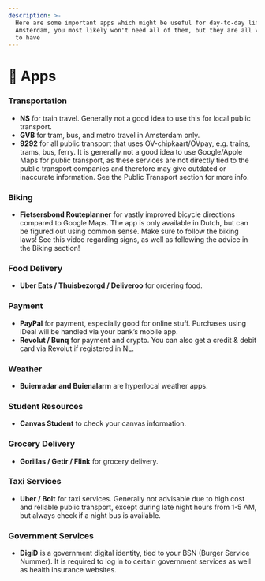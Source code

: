 ```yaml
---
description: >-
  Here are some important apps which might be useful for day-to-day life in
  Amsterdam, you most likely won't need all of them, but they are all very nice
  to have
---
```


# 📱 Apps

### Transportation

* **NS** for train travel. Generally not a good idea to use this for local public transport.
* **GVB** for tram, bus, and metro travel in Amsterdam only.
* **9292** for all public transport that uses OV-chipkaart/OVpay, e.g. trains, trams, bus, ferry. It is generally not a good idea to use Google/Apple Maps for public transport, as these services are not directly tied to the public transport companies and therefore may give outdated or inaccurate information. See the Public Transport section for more info.

### Biking

* **Fietsersbond Routeplanner** for vastly improved bicycle directions compared to Google Maps. The app is only available in Dutch, but can be figured out using common sense. Make sure to follow the biking laws! See this video regarding signs, as well as following the advice in the Biking section!

### Food Delivery

* **Uber Eats / Thuisbezorgd / Deliveroo** for ordering food.

### Payment

* **PayPal** for payment, especially good for online stuff. Purchases using iDeal will be handled via your bank’s mobile app.
* **Revolut / Bunq** for payment and crypto. You can also get a credit & debit card via Revolut if registered in NL.

### Weather

* **Buienradar and Buienalarm** are hyperlocal weather apps.

### Student Resources

* **Canvas Student** to check your canvas information.

### Grocery Delivery

* **Gorillas / Getir / Flink** for grocery delivery.

### Taxi Services

* **Uber / Bolt** for taxi services. Generally not advisable due to high cost and reliable public transport, except during late night hours from 1-5 AM, but always check if a night bus is available.

### Government Services

* **DigiD** is a government digital identity, tied to your BSN (Burger Service Nummer). It is required to log in to certain government services as well as health insurance websites.
